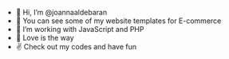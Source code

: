 - 👋 Hi, I’m @joannaaldebaran
- 👀 You can see some of my website templates for E-commerce 
- 🌱 I’m working with JavaScript and PHP 
- 💞️ Love is the way 
- ✌️ Check out my codes and have fun

<!---
joannaaldebaran/joannaaldebaran is a ✨ special ✨ repository because its `README.md` (this file) appears on your GitHub profile.
You can click the Preview link to take a look at your changes.
--->
